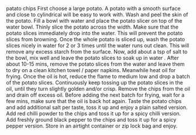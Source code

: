 patato chips 
First choose a large potato. A potato with a smooth surface and close to cylindrical will be easy to work with. Wash and peel the skin of the potato.
Fill a bowl with water and place the potato slicer on top of the water bowl. Thinly slice the potato across the width. Make sure that the potato slices immediately drop into the water. This will prevent the potato slices from browning.
Once the whole potato is sliced up, wash the potato slices nicely in water for 2 or 3 times until the water runs out clean. This will remove any excess starch from the surface. Now, add about a tsp of salt to the bowl, mix well and leave the potato slices to soak up in water .
After about 10-15 mins, remove the potato slices from the water and leave them to dry on a clean kitchen towel / paper napkins. Meanwhile heat oil for frying. Once the oil is hot, reduce the flame to medium low and drop a batch of the potato slices. Continuously keep tossing up the potato slices in the oil, until they turn slightly golden and/or crisp. Remove the chips from the oil and drain off excess oil. Before adding the next batch for frying, wait for a few mins, make sure that the oil is back hot again.
Taste the potato chips and add additional salt per taste, toss it up and enjoy a plain salted version.
Add red chilli powder to the chips and toss it up for a spicy chilli version.
Add freshly ground black pepper to the chips and toss it up for a spicy pepper version.
Store in an airtight container or zip lock bag and enjoy.
